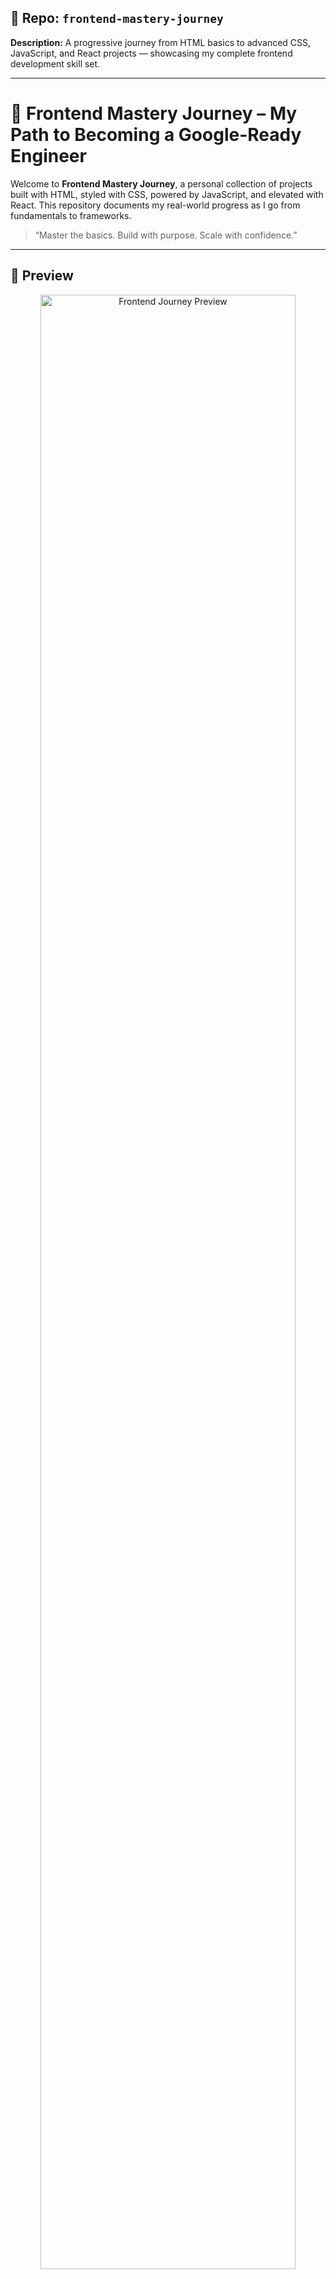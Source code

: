## 🌟 Repo: `frontend-mastery-journey`  
**Description:** A progressive journey from HTML basics to advanced CSS, JavaScript, and React projects — showcasing my complete frontend development skill set.

---

# 🚀 Frontend Mastery Journey – My Path to Becoming a Google-Ready Engineer

Welcome to **Frontend Mastery Journey**, a personal collection of projects built with HTML, styled with CSS, powered by JavaScript, and elevated with React. This repository documents my real-world progress as I go from fundamentals to frameworks.

> “Master the basics. Build with purpose. Scale with confidence.”

---

## 📸 Preview

<p align="center">
  <img src="https://raw.githubusercontent.com/vercel/next.js/canary/examples/blog/public/hero.png" width="90%" alt="Frontend Journey Preview">
</p>

---

## 🎯 What You'll Find

- ✅ **HTML Projects**: Semantic markup and clean layouts  
- ✅ **CSS Designs**: Responsive styling, animations, and flex/grid mastery  
- ✅ **JavaScript Interactions**: DOM manipulation, event handling, form validation  
- ✅ **React Components**: Functional components, props/state, and hooks  
- ✅ **Deployment Ready**: Projects hosted on Netlify or Vercel with live demos

---

## 📁 Folder Structure

```
├── html-projects/
├── css-projects/
├── javascript-projects/
├── react-projects/
├── assets/
├── README.md
```

---

## 📂 How to Run Locally

```bash
git clone https://github.com/yourusername/frontend-mastery-journey.git
cd frontend-mastery-journey
```
Open individual projects in browser or run React apps with:
```bash
npm install
npm start
```

---

## 💼 About Me

I'm **Dhruva**, a dedicated frontend developer in the making. From structuring HTML to building dynamic UIs in React, I'm building each block to match industry expectations.

- 🌍 Portfolio: [your-portfolio-link.com]  
- 📬 Email: [dhruvakumark1628@gmail.com]  
- 💼 LinkedIn: [www.linkedin.com/in/dhruva-kumar-b13417377]  
- 😎 Dev Motto: *Build fast. Learn fast. Break nothing.*

---

## 🏑️ Final Note

This repository grows as I grow. I invite developers, recruiters, and mentors to follow along, review the code, and witness the real-time journey of a frontend engineer becoming Google-ready.

> ✨ *Start where you are. Use what you have. Do what you can.*  
> — *Dhruva*
